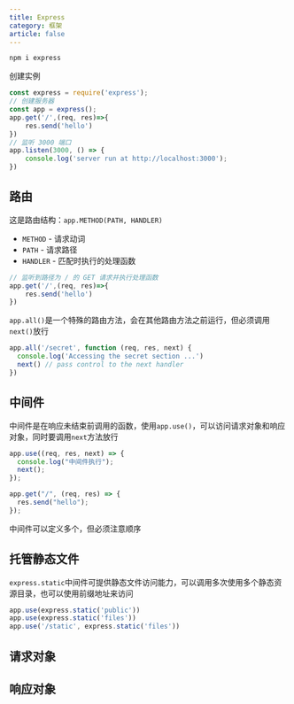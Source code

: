 ```yaml
---
title: Express
category: 框架
article: false
---
```


```js
npm i express
```

创建实例

```js
const express = require('express');
// 创建服务器
const app = express();
app.get('/',(req, res)=>{
    res.send('hello')
})
// 监听 3000 端口
app.listen(3000, () => {
    console.log('server run at http://localhost:3000');
})
```

## 路由

这是路由结构：`app.METHOD(PATH, HANDLER)`

+ `METHOD` - 请求动词
+ `PATH` - 请求路径
+ `HANDLER` - 匹配时执行的处理函数

```js
// 监听到路径为 / 的 GET 请求并执行处理函数
app.get('/',(req, res)=>{
    res.send('hello')
})
```

`app.all()`是一个特殊的路由方法，会在其他路由方法之前运行，但必须调用`next()`放行

```js
app.all('/secret', function (req, res, next) {
  console.log('Accessing the secret section ...')
  next() // pass control to the next handler
})
```

## 中间件

中间件是在响应未结束前调用的函数，使用`app.use()`，可以访问请求对象和响应对象，同时要调用`next`方法放行

```js
app.use((req, res, next) => {
  console.log("中间件执行");
  next();
});

app.get("/", (req, res) => {
  res.send("hello");
});
```

中间件可以定义多个，但必须注意顺序

## 托管静态文件

`express.static`中间件可提供静态文件访问能力，可以调用多次使用多个静态资源目录，也可以使用前缀地址来访问

```js
app.use(express.static('public'))
app.use(express.static('files'))
app.use('/static', express.static('files'))
```

<!-- to be updated -->

## 请求对象



## 响应对象
